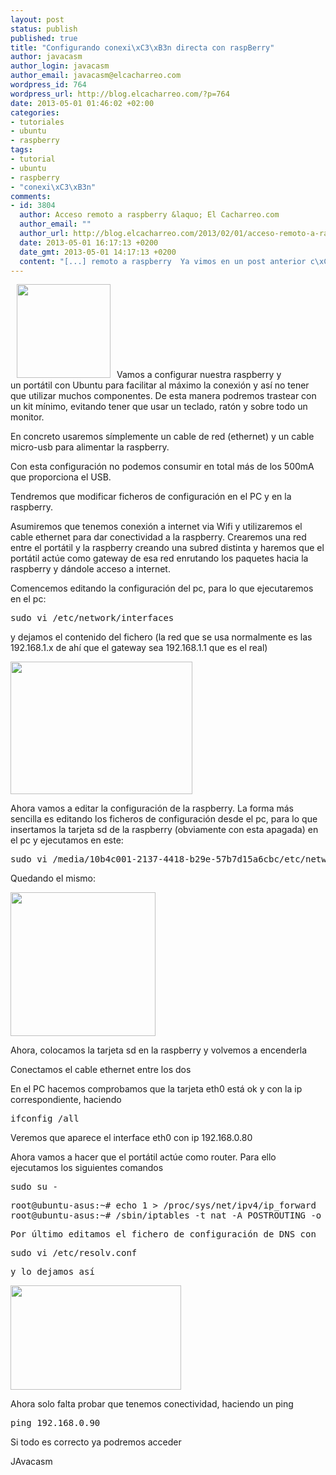 ```yaml
--- 
layout: post
status: publish
published: true
title: "Configurando conexi\xC3\xB3n directa con raspBerry"
author: javacasm
author_login: javacasm
author_email: javacasm@elcacharreo.com
wordpress_id: 764
wordpress_url: http://blog.elcacharreo.com/?p=764
date: 2013-05-01 01:46:02 +02:00
categories: 
- tutoriales
- ubuntu
- raspberry
tags: 
- tutorial
- ubuntu
- raspberry
- "conexi\xC3\xB3n"
comments: 
- id: 3804
  author: Acceso remoto a raspberry &laquo; El Cacharreo.com
  author_email: ""
  author_url: http://blog.elcacharreo.com/2013/02/01/acceso-remoto-a-raspberry/
  date: 2013-05-01 16:17:13 +0200
  date_gmt: 2013-05-01 14:17:13 +0200
  content: "[...] remoto a raspberry  Ya vimos en un post anterior c\xC3\xB3mo conectar nuestra raspberry a un pc directamente. A partir de aqu\xC3\xAD o bien si est\xC3\xA1 conectada normalmente a nuestra red, podremos acceder a ella [...]"
---
```

<a href="http://blog.elcacharreo.com/wp-content/uploads/2013/05/20130501_003523.jpg"><img class="alignleft size-thumbnail wp-image-766" style="margin-left: 10px; margin-right: 10px;" title="20130501_003523" src="http://blog.elcacharreo.com/wp-content/uploads/2013/05/20130501_003523-150x150.jpg" alt="" width="150" height="150" /></a>Vamos a configurar nuestra raspberry y un portátil con Ubuntu para facilitar al máximo la conexión y así no tener que utilizar muchos componentes. De esta manera podremos trastear con un kit mínimo, evitando tener que usar un teclado, ratón y sobre todo un monitor.

En concreto usaremos símplemente un cable de red (ethernet) y un cable micro-usb para alimentar la raspberry.

Con esta configuración no podemos consumir en total más de los 500mA que proporciona el USB.

Tendremos que modificar ficheros de configuración en el PC y en la raspberry.

Asumiremos que tenemos conexión a internet via Wifi y utilizaremos el cable ethernet para dar conectividad a la raspberry. Crearemos una red entre el portátil y la raspberry creando una subred distinta y haremos que el portátil actúe como gateway de esa red enrutando los paquetes hacia la raspberry y dándole acceso a internet.

Comencemos editando la configuración del pc, para lo que ejecutaremos en el pc:
<pre>sudo vi /etc/network/interfaces</pre>
y dejamos el contenido del fichero (la red que se usa normalmente es las 192.168.1.x de ahí que el gateway sea 192.168.1.1 que es el real)

<a href="http://blog.elcacharreo.com/wp-content/uploads/2013/05/paso1.png"><img class="aligncenter size-full wp-image-767" title="paso1" src="http://blog.elcacharreo.com/wp-content/uploads/2013/05/paso1.png" alt="" width="291" height="212" /></a>

Ahora vamos a editar la configuración de la raspberry. La forma más sencilla es editando los ficheros de configuración desde el pc, para lo que insertamos la tarjeta sd de la raspberry (obviamente con esta apagada) en el pc y ejecutamos en este:
<pre>sudo vi /media/10b4c001-2137-4418-b29e-57b7d15a6cbc/etc/network/interfaces</pre>
Quedando el mismo:

<a href="http://blog.elcacharreo.com/wp-content/uploads/2013/05/paso2.png"><img class="aligncenter size-full wp-image-769" title="paso2" src="http://blog.elcacharreo.com/wp-content/uploads/2013/05/paso2.png" alt="" width="232" height="230" /></a>

Ahora, colocamos la tarjeta sd en la raspberry y volvemos a encenderla

Conectamos el cable ethernet entre los dos

En el PC hacemos comprobamos que la tarjeta eth0 está ok y con la ip correspondiente, haciendo
<pre>ifconfig /all</pre>
Veremos que aparece el interface eth0 con ip 192.168.0.80

Ahora vamos a hacer que el portátil actúe como router. Para ello ejecutamos los siguientes comandos
<pre>sudo su -</pre>
<pre>root@ubuntu-asus:~# echo 1 &gt; /proc/sys/net/ipv4/ip_forward
root@ubuntu-asus:~# /sbin/iptables -t nat -A POSTROUTING -o wlan0 -j MASQUERADE</pre>
<pre>Por último editamos el fichero de configuración de DNS con</pre>
<pre>sudo vi /etc/resolv.conf</pre>
<pre>y lo dejamos así</pre>
<img class="aligncenter size-full wp-image-770" title="paso3" src="http://blog.elcacharreo.com/wp-content/uploads/2013/05/paso3.png" alt="" width="273" height="167" />

Ahora solo falta probar que tenemos conectividad, haciendo un ping
<pre>ping 192.168.0.90</pre>
Si todo es correcto ya podremos acceder

JAvacasm
